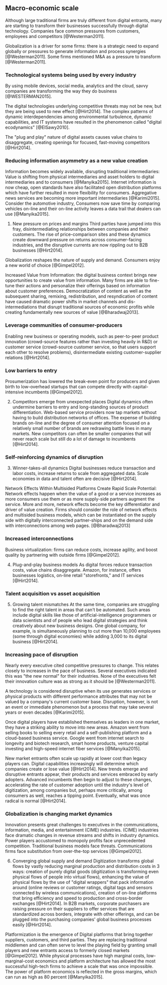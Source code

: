 ## Macro-economic scale

<!-- What are your assets in this environment? -->
<!-- Why some assets have less value than before? What assets are devaluating quickly? -->
<!-- How are you organized? -->

Although large traditional firms are truly different from digital entrants, many are starting to transform their businesses successfully through digital technology. Companies face common pressures from customers, employees and competitors [@Westerman2011].

Globalization is a driver for some firms: there is a strategic need to expand globally or pressures to generate information and process synergies [@Westerman2011].
Some firms mentioned M&A as a pressure to transform [@Westerman2011].

### Technological systems being used by every industry 

By using mobile devices, social media, analytics and the cloud, savvy companies are transforming the way they do business [@WESTERMAN2015].

The digital technologies underlying competitive threats may not be new, but they are being used to new effect [@Hirt2014]. The complex patterns of dynamic interdependencies among environmental turbulence, dynamic capabilities, and IT systems have resulted in the phenomenon called "digital ecodynamics" [@ElSawy2010].

The "plug and play" nature of digital assets causes value chains to disaggregate, creating openings for focused, fast-moving competitors [@Hirt2014].

### Reducing information asymmetry as a new value creation

Information becomes widely available, disrupting traditional intermediaries: Value is shifting from physical intermediaries and asset holders to digital intermediaries and to consumers [@Manyika2015]. Internet information is now cheap, open standards have also facilitated open distribution platforms which have further resulted in more flexibility for consumers. Aggregative news services are becoming more important intermediaries [@Karimi2015]. Consider the automotive industry, Consumers now save time by comparing vehicles on-line and their on-line activity leaves a data trail that dealers can use [@Manyika2015].

1. New pressure on prices and margins
Third parties have jumped into this fray, disintermediating relationships between companies and their customers. The rise of price-comparison sites and these dynamics create downward pressure on returns across consumer-facing industries, and the disruptive currents are now rippling out to B2B businesses [@Hirt2014].

Globalization reshapes the nature of supply and demand. Consumers enjoy a new world of choice [@Gimpel2012].

Increased Value from Information: the digital business context brings new opportunities to create value from information. Many firms are able to fine-tune their actions and personalize their offerings based on information about customer preferences. Democratization of content as well as the subsequent sharing, remixing, redistribution, and resyndication of content have caused dramatic power shifts in market channels and dis-intermediations that disrupt traditional sources of economic profits while creating fundamentally new sources of value [@Bharadwaj2013].

### Leverage communities of consumer-producers

Enabling new business or operating models, such as peer-to-peer product innovation (crowd-source features rather than investing heavily in R&D) or customer service (crowd-source customer service, so that users support each other to resolve problems), disintermediate existing customer-supplier relations [@Hirt2014].

### Low barriers to entry

Prosumerization has lowered the break-even point for producers and given birth to low-overhead startups that can compete directly with capital-intensive incumbents [@Gimpel2012].

2. Competitors emerge from unexpected places
Digital dynamics often undermine barriers to entry and long-standing sources of product differentiation. Web-based service providers now tap markets without having to build distribution networks of offices. The expense of building brands on-line and the degree of consumer attention focused on a relatively small number of brands are redrawing battle lines in many markets. New competitors can often be smaller companies that will never reach scale but still do a lot of damage to incumbents [@Hirt2014].

### Self-reinforcing dynamics of disruption

3. Winner-takes-all dynamics
Digital businesses reduce transaction and labor costs, increase returns to scale from aggregated data. Scale economies in data and talent often are decisive [@Hirt2014].

Network Effects Within Multisided Platforms Create Rapid Scale Potential: Network effects happen when the value of a good or a service increases as more consumers use them or as more supply-side partners augment the service. More and more, network effects become the key differentiator and driver of value creation. Firms should consider the role of network effects and multisided business models, which can be instantiated on the supply side with digitally interconnected partner-ships and on the demand side with interconnections among web pages.  [@Bharadwaj2013]

### Increased interconnections

Business virtualization: firms can reduce costs, increase agility, and boost quality by partnering with outside firms [@Gimpel2012].

4. Plug-and-play business models
As digital forces reduce transaction costs, value chains disaggregate. Amazon, for instance, offers businesses logistics, on-line retail "storefronts," and IT services [@Hirt2014].

### Talent acquisition vs asset acquisition

5. Growing talent mismatches
At the same time, companies are struggling to find the right talent in areas that can't be automated. Such areas include digital skills like those of artificial-intelligence programmers or data scientists and of people who lead digital strategies and think creatively about new business designs. One global company, for example, is simultaneously planning to cut more than 10,000 employees (some through digital economies) while adding 3,000 to its digital business [@Hirt2014].

### Increasing pace of disruption

Nearly every executive cited competitive pressures to change. This relates closely to increases in the pace of business. Several executives indicated this was "the new normal" for their industries. None of the executives felt their innovation culture was as strong as it should be [@Westerman2011].

A technology is considered disruptive when its use generates services or physical products with different performance attributes that may not be valued by a company's current customer base. Disruption, however, is not an event or immediate phenomenon but a process that may take several years or even decades [@Karimi2015].

Once digital players have established themselves as leaders in one market, they have a striking ability to move into new areas. Amazon went from selling books to selling every retail and a self-publishing platform and a cloud-based business service. Google went from internet search to longevity and biotech research, smart home products, venture capital investing and high-speed internet fiber services [@Manyika2015].

New market entrants often scale up rapidly at lower cost than legacy players can. Digital capabilities increasingly will determine which companies create or lose value [@Hirt2014]. New trends emerge and disruptive entrants appear, their products and services embraced by early adopters. Advanced incumbents then begin to adjust to these changes, accelerating the rate of customer adoption until the industry's level of digitization, among companies but, perhaps more critically, among consumers as well, reaches a tipping point. Eventually, what was once radical is normal [@Hirt2014].

### Globalization is changing market dynamics

Innovation presents great challenges to executives in the communications, information, media, and entertainment (CIME) industries. (CIME) industries face dramatic changes in revenue streams and shifts in industry dynamics. Power players accustomed to monopoly profits face unprecedented competition. Traditional business models face threats. Communications firms face substitution from over-the-top services [@Gimpel2012].

6. Converging global supply and demand
Digitization transforms global flows by vastly reducing marginal production and distribution costs in 3 ways: creation of purely digital goods (digitization is transforming even physical flows of people into virtual flows), enhancing the value of physical flows by the use of "digital wrappers" that pack information around (online reviews or customer ratings, digital tags and sensors connected by wireless communications), creation of on-line platforms that bring efficiency and speed to production and cross-border exchanges [@Hirt2014].
In B2B markets, corporate purchasers are raising pressure on their suppliers to offer services that are standardized across borders, integrate with other offerings, and can be plugged into the purchasing companies' global business processes easily [@Hirt2014].

Platformization is the emergence of Digital platforms that bring together suppliers, customers, and third parties. They are replacing traditional middlemen and can often serve to level the playing field by granting small players and new entrants access to formerly closed markets [@Gimpel2012]. While physical processes have high marginal costs, low-marginal-cost economics and platform architecture has allowed the most successful high-tech firms to achieve a scale that was once impossible. The power of platform economics is reflected in the gross margins, which can run as high as 80 percent [@Manyika2015].
